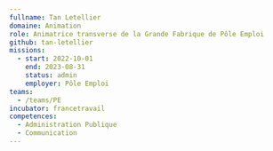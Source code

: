 ```yaml
---
fullname: Tan Letellier
domaine: Animation
role: Animatrice transverse de la Grande Fabrique de Pôle Emploi
github: tan-letellier
missions:
  - start: 2022-10-01
    end: 2023-08-31
    status: admin
    employer: Pôle Emploi
teams:
  - /teams/PE
incubator: francetravail
competences:
  - Administration Publique
  - Communication
---
```

